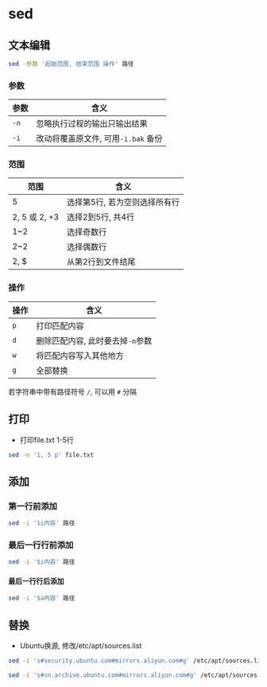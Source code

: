 <!--
 * @Description: 
 * @Version: 1.0
 * @Author: DaLao
 * @Email: dalao@xxx.com
 * @Date: 2022-02-21 18:34:05
 * @LastEditors: dalao
 * @LastEditTime: 2023-04-15 10:48:49
-->


# sed


## 文本编辑

```sh
sed -参数 '起始范围, 结束范围 操作' 路径
```

### 参数

| 参数 | 含义                                |
| ---- | ----------------------------------- |
| `-n` | 忽略执行过程的输出只输出结果        |
| `-i` | 改动将覆盖原文件, 可用`-i.bak` 备份 |


### 范围

| 范围          | 含义                          |
| ------------- | ----------------------------- |
| 5             | 选择第5行, 若为空则选择所有行 |
| 2, 5 或 2, +3 | 选择2到5行, 共4行             |
| 1~2           | 选择奇数行                    |
| 2~2           | 选择偶数行                    |
| 2, $          | 从第2行到文件结尾             |


### 操作

| 操作 | 含义                             |
| ---- | -------------------------------- |
| `p`  | 打印匹配内容                     |
| `d`  | 删除匹配内容, 此时要去掉`-n`参数 |
| `w`  | 将匹配内容写入其他地方           |
| `g`  | 全部替换                         |

若字符串中带有路径符号 `/`, 可以用 `#` 分隔



## 打印


- 打印file.txt 1-5行
  
```sh
sed -n '1, 5 p' file.txt
```


## 添加


### 第一行前添加

```sh
sed -i '1i内容' 路径
```


### 最后一行行前添加

```sh
sed -i '$i内容' 路径
```


#### 最后一行行后添加

```sh
sed -i '$a内容' 路径
```



## 替换


- Ubuntu换源, 修改/etc/apt/sources.list

```sh
sed -i 's#security.ubuntu.com#mirrors.aliyun.com#g' /etc/apt/sources.list

sed -i 's#cn.archive.ubuntu.com#mirrors.aliyun.com#g' /etc/apt/sources.list
```
